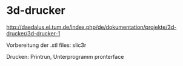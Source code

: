 3d-drucker
==========

http://daedalus.ei.tum.de/index.php/de/dokumentation/projekte/3d-drucker/3d-drucker-1

Vorbereitung der .stl files:
slic3r

Drucken:
Printrun, Unterprogramm pronterface
